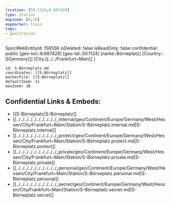 ```yaml
---
location: [50.1124,8.687428]
type: Station 
mapzoom: [8,18] 
mapmarker: train 
tags:
- geo/station
---
```

SpocWebEntityId: 156556
isDeleted: false
isReadOnly: false
confidential: public
[geo-lon::8.687428]
[geo-lat::50.1124]
[name::Börneplatz]
[Country::[[Germany]]]
[City:[[../../Frankfurt~Main]] ]


```leaflet
id: S-Börneplatz.md
coordinates: [[S-Börneplatz]]
markerFile: [[S-Börneplatz]]
defaultZoom: 11 
maxZoom: 18
```


## Confidential Links & Embeds: 
- [[S-Börneplatz|S-Börneplatz]] 
- [[../../../../../../../../../../_internal/geo/Continent/Europe/Germany/West/Hessen/City/Frankfurt~Main/Station/S-Börneplatz.internal.md|S-Börneplatz.internal]] 
- [[../../../../../../../../../../_protect/geo/Continent/Europe/Germany/West/Hessen/City/Frankfurt~Main/Station/S-Börneplatz.protect.md|S-Börneplatz.protect]] 
- [[../../../../../../../../../../_private/geo/Continent/Europe/Germany/West/Hessen/City/Frankfurt~Main/Station/S-Börneplatz.private.md|S-Börneplatz.private]] 
- [[../../../../../../../../../../_personal/geo/Continent/Europe/Germany/West/Hessen/City/Frankfurt~Main/Station/S-Börneplatz.personal.md|S-Börneplatz.personal]] 
- [[../../../../../../../../../../_secret/geo/Continent/Europe/Germany/West/Hessen/City/Frankfurt~Main/Station/S-Börneplatz.secret.md|S-Börneplatz.secret]] 
